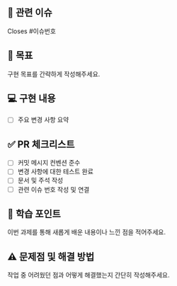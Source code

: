 ## 🔗 관련 이슈  
Closes #이슈번호  

## 🎯 목표  
구현 목표를 간략하게 작성해주세요.

## 💻 구현 내용  
- [ ] 주요 변경 사항 요약

## ✅ PR 체크리스트  
- [ ] 커밋 메시지 컨벤션 준수  
- [ ] 변경 사항에 대한 테스트 완료  
- [ ] 문서 및 주석 작성  
- [ ] 관련 이슈 번호 작성 및 연결

## 🧠 학습 포인트  
이번 과제를 통해 새롭게 배운 내용이나 느낀 점을 적어주세요.

## ⚠️ 문제점 및 해결 방법  
작업 중 어려웠던 점과 어떻게 해결했는지 간단히 작성해주세요.
